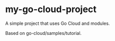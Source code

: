 # my-go-cloud-project

A simple project that uses Go Cloud and modules.

Based on go-cloud/samples/tutorial.
